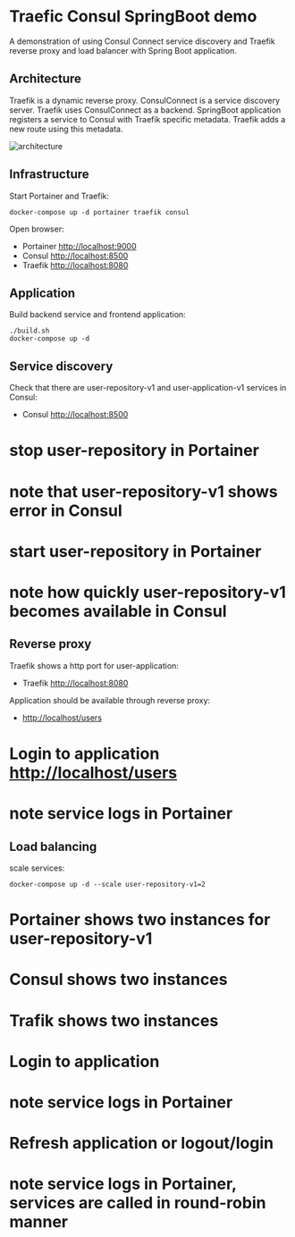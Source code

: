 
# Traefic Consul SpringBoot demo

A demonstration of using Consul Connect service discovery and Traefik reverse proxy and load balancer with Spring Boot application.

## Architecture

Traefik is a dynamic reverse proxy. ConsulConnect is a service discovery server. Traefik uses ConsulConnect as a backend. SpringBoot application registers a service to Consul with Traefik specific metadata. Traefik adds a new route using this metadata.

![architecture](http://www.plantuml.com/plantuml/proxy?src=https://raw.githubusercontent.com/markoniemi/traefik-consul-demo/master/architecture.uml)

## Infrastructure 

Start Portainer and Traefik:

    docker-compose up -d portainer traefik consul
    
Open browser: 
 * Portainer [http://localhost:9000](http://localhost:9000)
 * Consul [http://localhost:8500](http://localhost:8500)
 * Traefik [http://localhost:8080](http://localhost:8080)

## Application

Build backend service and frontend application:

    ./build.sh
    docker-compose up -d

## Service discovery

Check that there are user-repository-v1 and user-application-v1 services in Consul: 
 * Consul [http://localhost:8500](http://localhost:8500)

 # stop user-repository in Portainer
 # note that user-repository-v1 shows error in Consul
 # start user-repository in Portainer
 # note how quickly user-repository-v1 becomes available in Consul

## Reverse proxy

Traefik shows a http port for user-application:
 * Traefik [http://localhost:8080](http://localhost:8080)

Application should be available through reverse proxy:
 * [http://localhost/users](http://localhost/users)

 # Login to application [http://localhost/users](http://localhost/users)
 # note service logs in Portainer

## Load balancing

scale services:

    docker-compose up -d --scale user-repository-v1=2  

 # Portainer shows two instances for user-repository-v1
 # Consul shows two instances
 # Trafik shows two instances
 # Login to application
 # note service logs in Portainer
 # Refresh application or logout/login
 # note service logs in Portainer, services are called in round-robin manner

